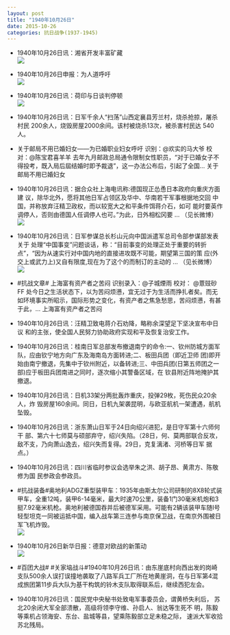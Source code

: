 ```yaml
---
layout: post
title: "1940年10月26日"
date: 2015-10-26
categories: 抗日战争(1937-1945)
---
```


<meta name="referrer" content="no-referrer" />

- 1940年10月26日讯：湘省开发丰富矿藏 <br/><img src="https://ww4.sinaimg.cn/large/aca367d8jw1exeyh8zedij20gz068756.jpg" />

- 1940年10月26日申报：为人道呼吁 <br/><img src="https://ww1.sinaimg.cn/large/aca367d8jw1exewqg29l7j20or0xxavn.jpg" />

- 1940年10月26日讯：荷印与日谈判停顿 <br/><img src="https://ww1.sinaimg.cn/large/aca367d8jw1exev0v5n5qj209905wt9f.jpg" />

- 1940年10月26日讯：日军千余人“扫荡”山西定襄县芳兰村，烧杀抢掠，屠杀村民 200余人，烧毁房屋2000余间。该村被烧杀13次，被杀害村民达 540 人。 

- 关于邮局不用已婚妇女——为已婚职业妇女呼吁 识别：@欢实的马大爷 校对：@陈宝君喜羊羊 去年九月邮政总局通令限制女性职员，“对于已婚女子不得投考，既入局后屆结婚时即予裁退”，这一办法公布后，引起了全国... 关于邮局不用已婚妇女 

- 1940年10月26日讯：据合众社上海电讯称:德国现正怂恿日本政府向重庆方面建 议，除华北外，愿将其他日军占领区及华中、华南若干军事根据地交回 中国，并称放弃汪精卫政权，而以较宽大之和平条件饵蒋介石，如可 能时要英作调停人，否则由德国人任调停人也可。”为此，日外相松冈要  ... （见长微博） <br/><img src="https://ww3.sinaimg.cn/large/aca367d8jw1exesf5yanaj20c809zjsl.jpg" />

- 1940年10月26日讯：日军参谋总长杉山元向中国派遣军总司令部参谋部发表关于 处理“中国事变”问题谈话，称：“目前事变的处理正处于重要的转折 点”，“因为从速实行对中国内地的直接进攻既不可能，期望第三国的策 应(外交上或武力上)又自有限度,现在为了这个的而制订的主动的  ... （见长微博） <br/><img src="https://ww2.sinaimg.cn/large/aca367d8jw1exeqoutm25j20c80lnq6c.jpg" />

- #抗战文章# 上海富有资产者之苦闷 识别录入：@子城煙雨 校对： @薏豉砂FF 处今日之生活状态下，以为苦闷烦懑，宜无过于为生活而挣扎者矣。而无如环境事实所昭示，国际形势之变化，有资产者之焦急愁思，苦闷烦懑，有甚于此，... 上海富有资产者之苦闷 

- 1940年10月26日讯：汪精卫致电蒋介石劝降，略称余深望足下坚决宣布中日议 和的主张，使全国人民努力协助政府实现和平及恢复治安工作。 

- 1940年10月26日讯：桂南日军总部发布撤退南宁的命令:一、钦州防城方面军 队，应由钦宁地方向广东及海南岛方面转进;二、板田兵团（即近卫师 团)即开始由南宁撤退，先集中于钦州附近，以备转进;三、中田兵团(日第五师团之一部)应于板田兵团南进之同时，逐次缩小其警备区域，在 钦县附近阵地掩护其撤退。 

- 1940年10月26日讯：日机33架分两批轰炸重庆，投弹29枚，死伤民众20余人，炸 毁房屋160余间。同日，日机九架袭昆明，与欧亚航机一架遭遇，航机坠毁。 

- 1940年10月26日讯：浙东萧山日军于24日向绍兴进犯，是日守军第十六师何干 部、第六十七师莫与硕部弃守，绍兴失陷。（28日，何、莫两部联合反攻， 敌不支，乃向萧山逸去，绍兴失而复得。29日，克复漓渚、河桥等日军 据点。） 

- 1940年10月26日讯：四川省临时参议会选举朱之洪、胡子昂、黄肃方、陈敬修为国 民参政会参政员。 

- #抗战装备#奥地利ADGZ重型装甲车：1935年由斯太尔公司研制的8X8轮式装甲车，全重12吨，装甲6-14毫米，最大时速70公里，装备1门30毫米机炮和3挺7.92毫米机枪。奥地利被德国吞并后被德军采用。可能有2辆该装甲车随I号轻型坦克一同被运抵中国，编入战车第三连参与南京保卫战，在南京外围被日军飞机炸毁。 <br/><img src="https://ww4.sinaimg.cn/large/aca367d8jw1exeb25bsaoj20a70uagqo.jpg" />

- 1940年10月26日新华日报：德意对欧战的新策动 <br/><img src="https://ww3.sinaimg.cn/large/aca367d8jw1exea6v0l86j211m0ii7bj.jpg" />

- #百团大战# #关家垴战斗#1940年10月26日讯：由东崖底村向西出发的岗崎支队500余人误打误撞地袭取了八路军兵工厂所在地黄崖洞，在与日军第4混成旅团第11步兵大队为基干构筑的铃木支队取得联系后，继续西犯左会。 

- 1940年10月26日讯：国民党中央秘书处致电军事委员会，谓黄桥失利后， 苏北20余闭大军全部溃散，高级将领李守维、孙启人、翁达等生死不 明，陈毅等乘机占领海安、东台、盐城等县，望乘陈毅部立足未稳之际， 速派大军收拾苏北残局。 

